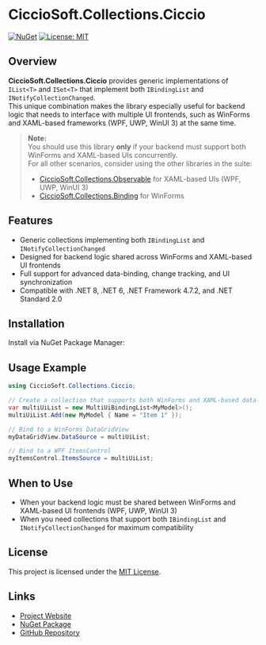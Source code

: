 ﻿# CiccioSoft.Collections.Ciccio

[![NuGet](https://img.shields.io/nuget/vpre/CiccioSoft.Collections.Ciccio.svg)](https://www.nuget.org/packages/CiccioSoft.Collections.Ciccio/)
[![License: MIT](https://img.shields.io/badge/License-MIT-green.svg)](../LICENSE.TXT)

## Overview

**CiccioSoft.Collections.Ciccio** provides generic implementations of `IList<T>` and `ISet<T>` that implement both `IBindingList` and `INotifyCollectionChanged`.  
This unique combination makes the library especially useful for backend logic that needs to interface with multiple UI frontends, such as WinForms and XAML-based frameworks (WPF, UWP, WinUI 3) at the same time.

> **Note:**  
> You should use this library **only** if your backend must support both WinForms and XAML-based UIs concurrently.  
> For all other scenarios, consider using the other libraries in the suite:
> - [CiccioSoft.Collections.Observable](https://www.nuget.org/packages/CiccioSoft.Collections.Observable/) for XAML-based UIs (WPF, UWP, WinUI 3)
> - [CiccioSoft.Collections.Binding](https://www.nuget.org/packages/CiccioSoft.Collections.Binding/) for WinForms

## Features

- Generic collections implementing both `IBindingList` and `INotifyCollectionChanged`
- Designed for backend logic shared across WinForms and XAML-based UI frontends
- Full support for advanced data-binding, change tracking, and UI synchronization
- Compatible with .NET 8, .NET 6, .NET Framework 4.7.2, and .NET Standard 2.0

## Installation

Install via NuGet Package Manager:

## Usage Example
```csharp
using CiccioSoft.Collections.Ciccio;

// Create a collection that supports both WinForms and XAML-based data-binding
var multiUiList = new MultiUiBindingList<MyModel>();
multiUiList.Add(new MyModel { Name = "Item 1" });

// Bind to a WinForms DataGridView
myDataGridView.DataSource = multiUiList;

// Bind to a WPF ItemsControl
myItemsControl.ItemsSource = multiUiList;
```

## When to Use

- When your backend logic must be shared between WinForms and XAML-based UI frontends (WPF, UWP, WinUI 3)
- When you need collections that support both `IBindingList` and `INotifyCollectionChanged` for maximum compatibility

## License

This project is licensed under the [MIT License](../LICENSE.TXT).

## Links

- [Project Website](https://francescocrimi.github.io/CiccioSoft.Collections/)
- [NuGet Package](https://www.nuget.org/packages/CiccioSoft.Collections.Ciccio/)
- [GitHub Repository](https://github.com/FrancescoCrimi/CiccioSoft.Collections)
